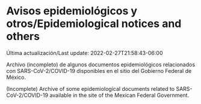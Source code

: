 # Avisos epidemiológicos y otros/Epidemiological notices and others

Última actualización/Last update: 2022-02-27T21:58:43-06:00

Archivo (incompleto) de algunos documentos epidemiológicos relacionados con SARS-CoV-2/COVID-19 disponibles en el sitio del Gobierno Federal de México.

(Incomplete) Archive of some epidemiological documents related to SARS-CoV-2/COVID-19 available in the site of the Mexican Federal Government.

